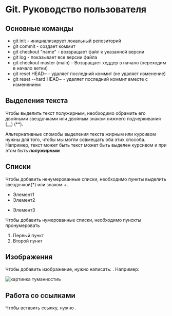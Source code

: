 # Git. Руководство пользователя
## Основные команды
* git init - инициализирует локальный репозиторий
* git commit - создает коммит
* git checkout "name" - возвращает файл к указанной версии
* git log - показывает все версии файла
* git checkout master (main) - Возвращает хеддер в начало (переходим в начало ветки)
* git reset HEAD~ - удаляет последний коммит (не удаляет изменение)
* git reset --hard HEAD~ - удаляет последний коммит вместе с изменением

## Выделения текста

 Чтобы выделить текст полужирным, необходимо обрамить его двойными звездочками или двойным знаком нижнего подчеркивания (__) (**).

 Альтернативные спомобы выделения текста жирным или курсивом нужны для того, чтобы мы могли совмещать оба этих способа. Например, текст может быть текст может быть выделен курсивом и при этом быть  _**полужирным**_

 ## Списки
 
 Чтобы добавить ненумерованные списки, необходимо пункты выделить звездочкой(*) или знаком +.
 * Элемент1
 * Элемент2
 + Элемент3 
 
 Чтобы добавить нумерованные списки, необходимо пунскты пронумеровать
 1. Первый пункт
 2. Второй пункт

## Изображения
 Чтобы добавить изображение, нужно написать: ![](). Например: 

 ![картинка туманностиъ](космос.jpg)

 ## Работа со ссылками

 Чтобы вставить ссылку, нужно []().
